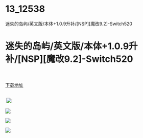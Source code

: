 # 13_12538
迷失的岛屿/英文版/本体+1.0.9升补/[NSP][魔改9.2]-Switch520
# 迷失的岛屿/英文版/本体+1.0.9升补/[NSP][魔改9.2]-Switch520
 <br/></br>
[下载地址](https://www.switch520.cc/article/12538 "下载地址")
<br/></br>

<p><strong>&nbsp;<img src="https://www.switch520.cc/muke_img/upload_art_editor_20210415-1_60d352d622d208d759034dbbd4b760fe.jpg"> </strong></p>
<p><img src="https://www.switch520.cc/muke_img/upload_art_editor_20210415-1_0229050956fdcb44698696d59c1f48f1.jpg"></p>
<p><img src="https://www.switch520.cc/muke_img/upload_art_editor_20210415-1_6f06b40655f29b18140fc23ad3bbcde5.jpg"></p>
<p><img src="https://www.switch520.cc/muke_img/upload_art_editor_20210415-1_7315e48cbc935f2cde300bc2c244368c.jpg"></p>
<p><strong>&nbsp;</strong></p>
